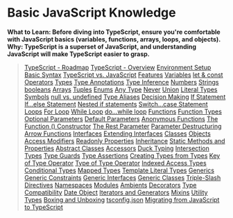 # Basic JavaScript Knowledge

**What to Learn: Before diving into TypeScript, ensure you're comfortable with JavaScript basics (variables, functions, arrays, loops, and objects).
Why: TypeScript is a superset of JavaScript, and understanding JavaScript will make TypeScript easier to grasp.**

> [TypeScript - Roadmap](https://github.com/aw-junaid/Computer-Science/blob/main/Programming%20Fundamentals/TypeScript/course/TypeScript%20-%20Roadmap)
> [TypeScript - Overview](https://github.com/aw-junaid/Computer-Science/blob/main/Programming%20Fundamentals/TypeScript/course/TypeScript%20-%20Overview.md)
> [Environment Setup](https://github.com/aw-junaid/Computer-Science/blob/main/Programming%20Fundamentals/TypeScript/course/Environment%20Setup.md)
> [Basic Syntax](https://github.com/aw-junaid/Computer-Science/blob/main/Programming%20Fundamentals/TypeScript/course/Basic%20Syntax.md)
> [TypeScript vs. JavaScript](https://github.com/aw-junaid/Computer-Science/blob/main/Programming%20Fundamentals/TypeScript/course/TypeScript%20vs.%20JavaScript.md)
> [Features](https://github.com/aw-junaid/Computer-Science/blob/main/Programming%20Fundamentals/TypeScript/course/Features.md)
> [Variables](https://github.com/aw-junaid/Computer-Science/blob/main/Programming%20Fundamentals/TypeScript/course/Variables.md)
> [let & const](https://github.com/aw-junaid/Computer-Science/blob/main/Programming%20Fundamentals/TypeScript/course/let%20%26%20const.md)
> [Operators](https://github.com/aw-junaid/Computer-Science/blob/main/Programming%20Fundamentals/TypeScript/course/Operators.md)
> [Types](https://github.com/aw-junaid/Computer-Science/blob/main/Programming%20Fundamentals/TypeScript/course/Types.md)
> [Type Annotations](https://github.com/aw-junaid/Computer-Science/blob/main/Programming%20Fundamentals/TypeScript/course/Type%20Annotations.md)
> [Type Inference](https://github.com/aw-junaid/Computer-Science/blob/main/Programming%20Fundamentals/TypeScript/course/Type%20Inference.md)
> [Numbers](https://github.com/aw-junaid/Computer-Science/blob/main/Programming%20Fundamentals/TypeScript/course/Numbers.md)
> [Strings](https://github.com/aw-junaid/Computer-Science/blob/main/Programming%20Fundamentals/TypeScript/course/Strings.md)
> [booleans](https://github.com/aw-junaid/Computer-Science/blob/main/Programming%20Fundamentals/TypeScript/course/Boolean.md)
> [Arrays](https://github.com/aw-junaid/Computer-Science/blob/main/Programming%20Fundamentals/TypeScript/course/Arrays.md)
> [Tuples](https://github.com/aw-junaid/Computer-Science/blob/main/Programming%20Fundamentals/TypeScript/course/Tuples.md)
> [Enums](https://github.com/aw-junaid/Computer-Science/blob/main/Programming%20Fundamentals/TypeScript/course/Enums.md)
> [Any Type](https://github.com/aw-junaid/Computer-Science/blob/main/Programming%20Fundamentals/TypeScript/course/Any%20Type.md)
> [Never](https://github.com/aw-junaid/Computer-Science/blob/main/Programming%20Fundamentals/TypeScript/course/Never.md)
> [Union](https://github.com/aw-junaid/Computer-Science/blob/main/Programming%20Fundamentals/TypeScript/course/Union.md)
> [Literal Types](https://github.com/aw-junaid/Computer-Science/blob/main/Programming%20Fundamentals/TypeScript/course/Literal%20Types.md)
> [Symbols](https://github.com/aw-junaid/Computer-Science/blob/main/Programming%20Fundamentals/TypeScript/course/Symbols.md)
> [null vs. undefined](https://github.com/aw-junaid/Computer-Science/blob/main/Programming%20Fundamentals/TypeScript/course/null%20vs.%20undefined.md)
> [Type Aliases](https://github.com/aw-junaid/Computer-Science/blob/main/Programming%20Fundamentals/TypeScript/course/Type%20Aliases.md)
> [Decision Making](https://github.com/aw-junaid/Computer-Science/blob/main/Programming%20Fundamentals/TypeScript/course/Decision%20Making.md)
> [If Statement](https://github.com/aw-junaid/Computer-Science/blob/main/Programming%20Fundamentals/TypeScript/course/If%20Statement.md)
> [If…else Statement](https://github.com/aw-junaid/Computer-Science/blob/main/Programming%20Fundamentals/TypeScript/course/If%E2%80%A6else%20Statement.md)
> [Nested if statements](https://github.com/aw-junaid/Computer-Science/blob/main/Programming%20Fundamentals/TypeScript/course/Nested%20if%20statements.md)
> [Switch…case Statement](https://github.com/aw-junaid/Computer-Science/blob/main/Programming%20Fundamentals/TypeScript/course/Switch%E2%80%A6case%20Statement.md)
> [Loops](https://github.com/aw-junaid/Computer-Science/blob/main/Programming%20Fundamentals/TypeScript/course/Loops.md)
> [For Loop](https://github.com/aw-junaid/Computer-Science/blob/main/Programming%20Fundamentals/TypeScript/course/For%20Loop.md)
> [While Loop](https://github.com/aw-junaid/Computer-Science/blob/main/Programming%20Fundamentals/TypeScript/course/While%20Loop.md)
> [do…while loop](https://github.com/aw-junaid/Computer-Science/blob/main/Programming%20Fundamentals/TypeScript/course/do%E2%80%A6while%20loop.md)
> [Functions](https://github.com/aw-junaid/Computer-Science/blob/main/Programming%20Fundamentals/TypeScript/course/Functions.md)
> [Function Types](https://github.com/aw-junaid/Computer-Science/blob/main/Programming%20Fundamentals/TypeScript/course/Function%20Types.md)
> [Optional Parameters](https://github.com/aw-junaid/Computer-Science/blob/main/Programming%20Fundamentals/TypeScript/course/Optional%20Parameters.md)
> [Default Parameters](https://github.com/aw-junaid/Computer-Science/blob/main/Programming%20Fundamentals/TypeScript/course/Default%20Parameters.md)
> [Anonymous Functions](https://github.com/aw-junaid/Computer-Science/blob/main/Programming%20Fundamentals/TypeScript/course/Anonymous%20Functions.md)
> [The Function () Constructor](https://github.com/aw-junaid/Computer-Science/blob/main/Programming%20Fundamentals/TypeScript/course/The%20Function%20()%20Constructor.md)
> [The Rest Parameter](https://github.com/aw-junaid/Computer-Science/blob/main/Programming%20Fundamentals/TypeScript/course/The%20Rest%20Parameter.md)
> [Parameter Destructuring](https://github.com/aw-junaid/Computer-Science/blob/main/Programming%20Fundamentals/TypeScript/course/Parameter%20Destructuring.md)
> [Arrow Functions](https://github.com/aw-junaid/Computer-Science/blob/main/Programming%20Fundamentals/TypeScript/course/Arrow%20Functions.md)
> [Interfaces](https://github.com/aw-junaid/Computer-Science/blob/main/Programming%20Fundamentals/TypeScript/course/Interfaces.md)
> [Extending Interfaces](https://github.com/aw-junaid/Computer-Science/blob/main/Programming%20Fundamentals/TypeScript/course/Extending%20Interfaces.md)
> [Classes](https://github.com/aw-junaid/Computer-Science/blob/main/Programming%20Fundamentals/TypeScript/course/Classes.md)
> [Objects](https://github.com/aw-junaid/Computer-Science/blob/main/Programming%20Fundamentals/TypeScript/course/Objects.md)
> [Access Modifiers](https://github.com/aw-junaid/Computer-Science/blob/main/Programming%20Fundamentals/TypeScript/course/Access%20Modifiers.md)
> [Readonly Properties](https://github.com/aw-junaid/Computer-Science/blob/main/Programming%20Fundamentals/TypeScript/course/Readonly%20Properties.md)
> [Inheritance](https://github.com/aw-junaid/Computer-Science/blob/main/Programming%20Fundamentals/TypeScript/course/Inheritance.md)
> [Static Methods and Properties](https://github.com/aw-junaid/Computer-Science/blob/main/Programming%20Fundamentals/TypeScript/course/Static%20Methods%20and%20Properties.md)
> [Abstract Classes](https://github.com/aw-junaid/Computer-Science/blob/main/Programming%20Fundamentals/TypeScript/course/Abstract%20Classes.md)
> [Accessors](https://github.com/aw-junaid/Computer-Science/blob/main/Programming%20Fundamentals/TypeScript/course/Accessors.md)
> [Duck Typing](https://github.com/aw-junaid/Computer-Science/blob/main/Programming%20Fundamentals/TypeScript/course/Duck%20Typing.md)
> [Intersection Types](https://github.com/aw-junaid/Computer-Science/blob/main/Programming%20Fundamentals/TypeScript/course/Intersection%20Types.md)
> [Type Guards](https://github.com/aw-junaid/Computer-Science/blob/main/Programming%20Fundamentals/TypeScript/course/Type%20Guards.md)
> [Type Assertions](https://github.com/aw-junaid/Computer-Science/blob/main/Programming%20Fundamentals/TypeScript/course/Type%20Assertions.md)
> [Creating Types from Types](https://github.com/aw-junaid/Computer-Science/blob/main/Programming%20Fundamentals/TypeScript/course/Creating%20Types%20from%20Types.md)
> [Key of Type Operator](https://github.com/aw-junaid/Computer-Science/blob/main/Programming%20Fundamentals/TypeScript/course/Key%20of%20Type%20Operator.md)
> [Type of Type Operator](https://github.com/aw-junaid/Computer-Science/blob/main/Programming%20Fundamentals/TypeScript/course/Type%20of%20Type%20Operator.md)
> [Indexed Access Types](https://github.com/aw-junaid/Computer-Science/blob/main/Programming%20Fundamentals/TypeScript/course/Indexed%20Access%20Types.md)
> [Conditional Types](https://github.com/aw-junaid/Computer-Science/blob/main/Programming%20Fundamentals/TypeScript/course/Conditional%20Types.md)
> [Mapped Types](https://github.com/aw-junaid/Computer-Science/blob/main/Programming%20Fundamentals/TypeScript/course/Mapped%20Types.md)
> [Template Literal Types](https://github.com/aw-junaid/Computer-Science/blob/main/Programming%20Fundamentals/TypeScript/course/Template%20Literal%20Types.md)
> [Generics](https://github.com/aw-junaid/Computer-Science/blob/main/Programming%20Fundamentals/TypeScript/course/Generics.md)
> [Generic Constraints](https://github.com/aw-junaid/Computer-Science/blob/main/Programming%20Fundamentals/TypeScript/course/Generic%20Constraints.md)
> [Generic Interfaces](https://github.com/aw-junaid/Computer-Science/blob/main/Programming%20Fundamentals/TypeScript/course/Generic%20Interfaces.md)
> [Generic Classes](https://github.com/aw-junaid/Computer-Science/blob/main/Programming%20Fundamentals/TypeScript/course/Generic%20Classes.md)
> [Triple-Slash Directives](https://github.com/aw-junaid/Computer-Science/blob/main/Programming%20Fundamentals/TypeScript/course/Triple-Slash%20Directives.md)
> [Namespaces](https://github.com/aw-junaid/Computer-Science/blob/main/Programming%20Fundamentals/TypeScript/course/Namespaces.md)
> [Modules](https://github.com/aw-junaid/Computer-Science/blob/main/Programming%20Fundamentals/TypeScript/course/Modules.md)
> [Ambients](https://github.com/aw-junaid/Computer-Science/blob/main/Programming%20Fundamentals/TypeScript/course/Ambients.md)
> [Decorators](https://github.com/aw-junaid/Computer-Science/blob/main/Programming%20Fundamentals/TypeScript/course/Decorators.md)
> [Type Compatibility](https://github.com/aw-junaid/Computer-Science/blob/main/Programming%20Fundamentals/TypeScript/course/Type%20Compatibility.md)
> [Date Object](https://github.com/aw-junaid/Computer-Science/blob/main/Programming%20Fundamentals/TypeScript/course/Date%20Object.md)
> [Iterators and Generators](https://github.com/aw-junaid/Computer-Science/blob/main/Programming%20Fundamentals/TypeScript/course/Iterators%20and%20Generators.md)
> [Mixins](https://github.com/aw-junaid/Computer-Science/blob/main/Programming%20Fundamentals/TypeScript/course/Mixins.md)
> [Utility Types](https://github.com/aw-junaid/Computer-Science/blob/main/Programming%20Fundamentals/TypeScript/course/Utility%20Types.md)
> [Boxing and Unboxing](https://github.com/aw-junaid/Computer-Science/blob/main/Programming%20Fundamentals/TypeScript/course/Boxing%20and%20Unboxing.md)
> [tsconfig.json](https://github.com/aw-junaid/Computer-Science/blob/main/Programming%20Fundamentals/TypeScript/course/tsconfig.json.md)
> [Migrating from JavaScript to TypeScript](https://github.com/aw-junaid/Computer-Science/blob/main/Programming%20Fundamentals/TypeScript/course/Migrating%20from%20JavaScript%20to%20TypeScript.md)
